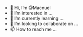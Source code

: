 - 👋 Hi, I’m @Macnuel
- 👀 I’m interested in ...
- 🌱 I’m currently learning ...
- 💞️ I’m looking to collaborate on ...
- 📫 How to reach me ...

<!---
Macnuel/Macnuel is a ✨ special ✨ repository because its `README.md` (this file) appears on your GitHub profile.
You can click the Preview link to take a look at your changes.
--->
